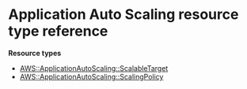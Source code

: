 # Application Auto Scaling resource type reference<a name="AWS_ApplicationAutoScaling"></a>

**Resource types**

- [AWS::ApplicationAutoScaling::ScalableTarget](aws-resource-applicationautoscaling-scalabletarget.md)
- [AWS::ApplicationAutoScaling::ScalingPolicy](aws-resource-applicationautoscaling-scalingpolicy.md)
